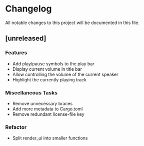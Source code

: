 # Changelog

All notable changes to this project will be documented in this file.

## [unreleased]

### Features

- Add play/pause symbols to the play bar
- Display current volume in title bar
- Allow controlling the volume of the current speaker
- Highlight the currently playing track

### Miscellaneous Tasks

- Remove unnecessary braces
- Add more metadata to Cargo.toml
- Remove redundant license-file key

### Refactor

- Split render_ui into smaller functions

<!-- generated by git-cliff -->
